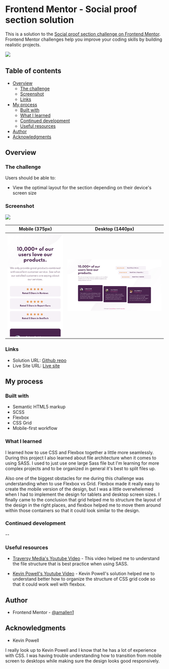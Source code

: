 # Frontend Mentor - Social proof section solution

This is a solution to the [Social proof section challenge on Frontend Mentor](https://www.frontendmentor.io/challenges/social-proof-section-6e0qTv_bA). Frontend Mentor challenges help you improve your coding skills by building realistic projects.

![](./design/design-preview.jpg)

## Table of contents

- [Overview](#overview)
  - [The challenge](#the-challenge)
  - [Screenshot](#screenshot)
  - [Links](#links)
- [My process](#my-process)
  - [Built with](#built-with)
  - [What I learned](#what-i-learned)
  - [Continued development](#continued-development)
  - [Useful resources](#useful-resources)
- [Author](#author)
- [Acknowledgments](#acknowledgments)

## Overview

### The challenge

Users should be able to:

- View the optimal layout for the section depending on their device's screen size

### Screenshot

![](./screenshot.jpg)

| Mobile (375px)                              | Desktop (1440px)                              |
| ------------------------------------------- | --------------------------------------------- |
| ![Mobile](./screenshots/mobile-version.png) | ![Desktop](./screenshots/desktop-version.png) |

### Links

- Solution URL: [Github repo](https://github.com/amallen1/social-proof)
- Live Site URL: [Live site](https://affectionate-albattani-30a750.netlify.app/)

## My process

### Built with

- Semantic HTML5 markup
- SCSS
- Flexbox
- CSS Grid
- Mobile-first workflow

### What I learned

I learned how to use CSS and Flexbox together a little more seamlessly. During this project I also learned about
file architecture when it comes to using SASS. I used to just use one large Sass file but I'm learning for more complex projects and to be organized in general it's best to split files up.

Also one of the biggest obstacles for me during this challenge was understanding when to use Flexbox vs Grid. Flexbox made it really easy to create the mobile version of the design, but I was a little overwhelemed when I had to implement the design for tablets and desktop screen sizes. I finally came to the conclusion that grid helped me to structure the layout of the design in the right places, and flexbox helped me to move them around within those containers so that it could look similar to the design.

### Continued development

--

### Useful resources

- [Traversy Media's Youtube Video](https://www.youtube.com/watch?v=nu5mdN2JIwM&ab_channel=TraversyMedia) - This video helped me to understand the file structure that is best practice when using SASS.

- [Kevin Powell's Youtube Video](https://www.youtube.com/watch?v=K27WULzr2P8&ab_channel=KevinPowell) - Kevin Powell's solution helped me to understand better how to organize the structure of CSS grid code so that it could work well with flexbox.

## Author

- Frontend Mentor - [@amallen1](https://www.frontendmentor.io/profile/amallen1)

## Acknowledgments

- Kevin Powell

I really look up to Kevin Powell and I know that he has a lot of experience with CSS. I was having trouble understanding how to transition from mobile screen to desktops while making sure the design looks good responsively.
